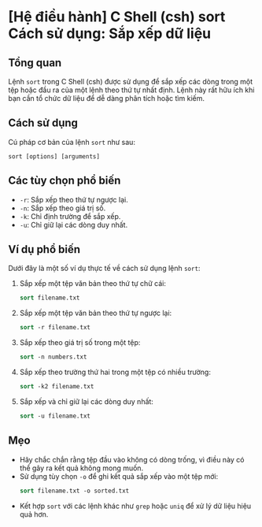 # [Hệ điều hành] C Shell (csh) sort Cách sử dụng: Sắp xếp dữ liệu

## Tổng quan
Lệnh `sort` trong C Shell (csh) được sử dụng để sắp xếp các dòng trong một tệp hoặc đầu ra của một lệnh theo thứ tự nhất định. Lệnh này rất hữu ích khi bạn cần tổ chức dữ liệu để dễ dàng phân tích hoặc tìm kiếm.

## Cách sử dụng
Cú pháp cơ bản của lệnh `sort` như sau:
```
sort [options] [arguments]
```

## Các tùy chọn phổ biến
- `-r`: Sắp xếp theo thứ tự ngược lại.
- `-n`: Sắp xếp theo giá trị số.
- `-k`: Chỉ định trường để sắp xếp.
- `-u`: Chỉ giữ lại các dòng duy nhất.

## Ví dụ phổ biến
Dưới đây là một số ví dụ thực tế về cách sử dụng lệnh `sort`:

1. Sắp xếp một tệp văn bản theo thứ tự chữ cái:
   ```csh
   sort filename.txt
   ```

2. Sắp xếp một tệp văn bản theo thứ tự ngược lại:
   ```csh
   sort -r filename.txt
   ```

3. Sắp xếp theo giá trị số trong một tệp:
   ```csh
   sort -n numbers.txt
   ```

4. Sắp xếp theo trường thứ hai trong một tệp có nhiều trường:
   ```csh
   sort -k2 filename.txt
   ```

5. Sắp xếp và chỉ giữ lại các dòng duy nhất:
   ```csh
   sort -u filename.txt
   ```

## Mẹo
- Hãy chắc chắn rằng tệp đầu vào không có dòng trống, vì điều này có thể gây ra kết quả không mong muốn.
- Sử dụng tùy chọn `-o` để ghi kết quả sắp xếp vào một tệp mới:
  ```csh
  sort filename.txt -o sorted.txt
  ```
- Kết hợp `sort` với các lệnh khác như `grep` hoặc `uniq` để xử lý dữ liệu hiệu quả hơn.